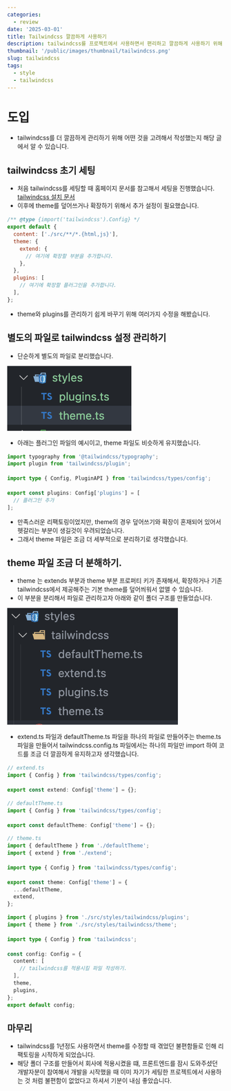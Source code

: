 ```yaml
---
categories:
  - review
date: '2025-03-01'
title: Tailwindcss 깔끔하게 사용하기
description: tailwindcss를 프로젝트에서 사용하면서 편리하고 깔끔하게 사용하기 위해 적용시킨 방법을 블로그 글로 직성했습니다.
thumbnail: '/public/images/thumbnail/tailwindcss.png'
slug: tailwindcss
tags:
  - style
  - tailwindcss
---
```


# 도입

- tailwindcss를 더 깔끔하게 관리하기 위해 어떤 것을 고려해서 작성했는지 해당 글에서 알 수 있습니다.

## tailwindcss 초기 세팅

- 처음 tailwindcss를 세팅할 때 홈페이지 문서를 참고해서 세팅을 진행했습니다.
  [tailwindcss 설치 문서](https://v3.tailwindcss.com/docs/installation)
- 이후에 theme를 덮어쓰거나 확장하기 위해서 추가 설정이 필요했습니다.

```js
/** @type {import('tailwindcss').Config} */
export default {
  content: ['./src/**/*.{html,js}'],
  theme: {
    extend: {
      // 여기에 확장할 부분을 추가합니다.
    },
  },
  plugins: [
    // 여기에 확장할 플러그인을 추가합니다.
  ],
};
```

- theme와 plugins를 관리하기 쉽게 바꾸기 위해 여러가지 수정을 해봤습니다.

## 별도의 파일로 tailwindcss 설정 관리하기

- 단순하게 별도의 파일로 분리했습니다.

![초기 tailwindcsss 설정 파일의 구조를 설명하는 사진](/public/images/post/13/tailwindcss_config_folder_structure.png)

- 아래는 플러그인 파일의 예시이고, theme 파일도 비슷하게 유지했습니다.

```ts
import typography from '@tailwindcss/typography';
import plugin from 'tailwindcss/plugin';

import type { Config, PluginAPI } from 'tailwindcss/types/config';

export const plugins: Config['plugins'] = [
  // 플러그인 추가
];
```

- 만족스러운 리팩토링이었지만, theme의 경우 덮어쓰기와 확장이 혼재되어 있어서 헷갈리는 부분이 생길것이 우려되었습니다.
- 그래서 theme 파일은 조금 더 세부적으로 분리하기로 생각했습니다.

## theme 파일 조금 더 분해하기.

- theme 는 extends 부분과 theme 부분 프로퍼티 키가 존재해서, 확장하거나 기존 tailwindcss에서 제공해주는 기본 theme를 덮어씌워서 없앨 수 있습니다.
- 이 부분을 분리해서 파일로 관리하고자 아래와 같이 폴더 구조를 만들었습니다.

![이후 theme 설정 파일의 구조를 설명하는 사진](/public/images/post/13/tailwindcss_config_folder_structure_2.png)

- extend.ts 파일과 defaultTheme.ts 파일을 하나의 파일로 만들어주는 theme.ts 파일을 만들어서 tailwindcss.config.ts 파일에서는 하나의 파일만 import 하여 코드를 조금 더 깔끔하게 유지하고자 생각했습니다.

```ts
// extend.ts
import { Config } from 'tailwindcss/types/config';

export const extend: Config['theme'] = {};
```

```ts
// defaultTheme.ts
import { Config } from 'tailwindcss/types/config';

export const defaultTheme: Config['theme'] = {};
```

```ts
// theme.ts
import { defaultTheme } from './defaultTheme';
import { extend } from './extend';

import type { Config } from 'tailwindcss/types/config';

export const theme: Config['theme'] = {
  ...defaultTheme,
  extend,
};
```

```ts
import { plugins } from './src/styles/tailwindcss/plugins';
import { theme } from './src/styles/tailwindcss/theme';

import type { Config } from 'tailwindcss';

const config: Config = {
  content: [
    // tailwindcss를 적용시킬 파일 작성하기.
  ],
  theme,
  plugins,
};
export default config;
```

## 마무리

- tailwindcss를 1년정도 사용하면서 theme를 수정할 때 겪었던 불편함들로 인해 리팩토링을 시작하게 되었습니다.
- 해당 폴더 구조를 만들어서 회사에 적용시켰을 떄, 프론트엔드를 잠시 도와주셨던 개발자분이 참여해서 개발을 시작했을 때 이미 자기가 세팅한 프로젝트에서 사용하는 것 처럼 불편함이 없었다고 하셔서 기분이 내심 좋았습니다.

<br/>
